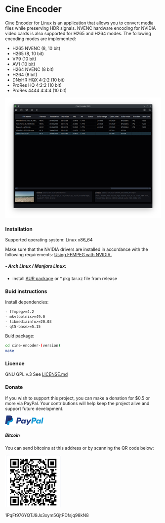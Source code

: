 # Cine Encoder

Cine Encoder for Linux is an application that allows you to convert media files while preserving HDR signals. NVENC hardware encoding for NVIDIA video cards is also supported for H265 and H264 modes. The following encoding modes are implemented:

  - H265 NVENC (8, 10 bit)
  - H265 (8, 10 bit)
  - VP9 (10 bit)
  - AV1 (10 bit)
  - H264 NVENC (8 bit)
  - H264 (8 bit)
  - DNxHR HQX 4:2:2 (10 bit)
  - ProRes HQ 4:2:2 (10 bit)
  - ProRes 4444 4:4:4 (10 bit)


![View](./images/View.png)

### Installation

Supported operating system: Linux x86_64

Make sure that the NVIDIA drivers are installed in accordance with the following requirements: [Using FFMPEG with NVIDIA.](https://docs.nvidia.com/video-technologies/video-codec-sdk/ffmpeg-with-nvidia-gpu/index.html)

##### - Arch Linux / Manjaro Linux:
  - install [AUR package](https://aur.archlinux.org/packages/cine-encoder/) or *.pkg.tar.xz file from release

  
### Buid instructions

Install dependencies:

    - ffmpeg>=4.2
    - mkvtoolnix>=49.0
    - libmediainfo>=20.03
    - qt5-base>=5.15

Buld package:

```sh
cd cine-encoder-(version)
make
```

### Licence

GNU GPL v.3
See [LICENSE.md](https://github.com/CineEncoder/CineEncoder/blob/master/LICENSE)


### Donate

If you wish to support this project, you can make a donation for $0.5 or more via PayPal. Your contributions will help keep the project alive and support future development.

[![PayPal](./images/PayPal.png)](https://paypal.me/KozhukharenkoOleg?locale.x=ru_RU)

##### Bitcoin
You can send bitcoins at this address or by scanning the QR code below:

![Bitcoin](./images/Bitcoin.png)

1PqFt976YQTJ9Js3xym5GjtPDfsjq98kN8
